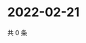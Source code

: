 # 2022-02-21

共 0 条

<!-- BEGIN WEIBO -->
<!-- 最后更新时间 Mon Feb 21 2022 07:14:47 GMT+0800 (China Standard Time) -->

<!-- END WEIBO -->
